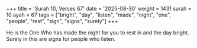 +++
title = 'Surah 10, Verses 67'
date = '2025-08-30'
weight = 1431
surah = 10
ayah = 67
tags = ["bright", "day", "listen", "made", "night", "one", "people", "rest", "sign", "signs", "surely"]
+++

He is the One Who has made the night for you to rest in and the day bright. Surely in this are signs for people who listen.